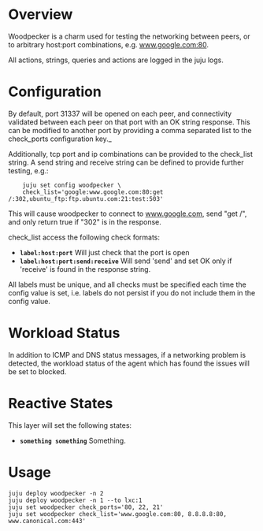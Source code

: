# Overview

Woodpecker is a charm used for testing the networking between peers, or 
to arbitrary host:port combinations, e.g. www.google.com:80.

All actions, strings, queries and actions are logged in the juju logs.


# Configuration

By default, port 31337 will be opened on each peer, and connectivity
validated between each peer on that port with an OK string response.
This can be modified to another port by providing a comma separated list
to the check_ports configuration key._ 

Additionally, tcp port and ip combinations can be provided to the check_list
string. A send string and receive string can be defined to provide further
testing, e.g.:

        juju set config woodpecker \
        check_list='google:www.google.com:80:get /:302,ubuntu_ftp:ftp.ubuntu.com:21:test:503'

This will cause woodpecker to connect to www.google.com, send "get /", and
only return true if "302" is in the response. 

check_list access the following check formats:

* **`label:host:port`** Will just check that the port is open
* **`label:host:port:send:receive`** Will send 'send' and set OK only if 'receive' is found
in the response string.

All labels must be unique, and all checks must be specified each time the config value is set,
i.e. labels do not persist if you do not include them in the config value.


# Workload Status

In addition to ICMP and DNS status messages, if a networking problem is
detected, the workload status of the agent which has found the issues
will be set to blocked. 


# Reactive States

This layer will set the following states:

* **`something something`** Something.


# Usage

```
juju deploy woodpecker -n 2
juju deploy woodpecker -n 1 --to lxc:1
juju set woodpecker check_ports='80, 22, 21'
juju set woodpecker check_list='www.google.com:80, 8.8.8.8:80, www.canonical.com:443'
```
